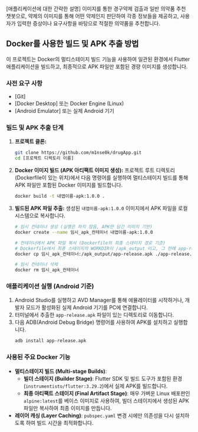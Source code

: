 [애플리케이션에 대한 간략한 설명] 
이미지를 통한 경구약제 검출과 일반 의약품 추천 챗봇으로, 약제의 이미지를 통해 어떤 약제인지 판단하여 각종 정보들을 제공하고, 사용자가 입력한 증상이나 요구사항을 바탕으로 적절한 의약품을 추천합니다.

## Docker를 사용한 빌드 및 APK 추출 방법

이 프로젝트는 Docker의 멀티스테이지 빌드 기능을 사용하여 일관된 환경에서 Flutter 애플리케이션을 빌드하고, 최종적으로 APK 파일만 포함된 경량 이미지를 생성합니다.

### 사전 요구 사항

*   [Git]
*   [Docker Desktop] 또는 Docker Engine (Linux)
*   [Android Emulator] 또는 실제 Android 기기

### 빌드 및 APK 추출 단계

1.  **프로젝트 클론:**
    ```bash
    git clone https://github.com/m1nse0k/drugApp.git
    cd [프로젝트 디렉토리 이름]
    ```

2.  **Docker 이미지 빌드 (APK 아티팩트 이미지 생성):**
    프로젝트 루트 디렉토리(Dockerfile이 있는 위치)에서 다음 명령어를 실행하여 멀티스테이지 빌드를 통해 APK 파일만 포함된 Docker 이미지를 빌드합니다.
    ```bash
    docker build -t 내앱이름-apk:1.0.0 .
    ```

3.  **빌드된 APK 파일 추출:**
    생성된 `내앱이름-apk:1.0.0` 이미지에서 APK 파일을 로컬 시스템으로 복사합니다.
    ```bash
    # 임시 컨테이너 생성 (실행은 하지 않음, APK만 담긴 이미지 기반)
    docker create --name 임시_apk_컨테이너 내앱이름-apk:1.0.0

    # 컨테이너에서 APK 파일 복사 (Dockerfile의 최종 스테이지 경로 기준)
    # Dockerfile에서 최종 스테이지의 WORKDIR이 /apk_output 이고, 그 안에 app-release.apk로 복사했으므로:
    docker cp 임시_apk_컨테이너:/apk_output/app-release.apk ./app-release.apk

    # 임시 컨테이너 삭제
    docker rm 임시_apk_컨테이너
    ```

### 애플리케이션 실행 (Android 기준)

1.  Android Studio를 실행하고 AVD Manager를 통해 에뮬레이터를 시작하거나, 개발자 모드가 활성화된 실제 Android 기기를 PC에 연결합니다.
2.  터미널에서 추출한 `app-release.apk` 파일이 있는 디렉토리로 이동합니다.
3.  다음 ADB(Android Debug Bridge) 명령어를 사용하여 APK를 설치하고 실행합니다.
    ```bash
    adb install app-release.apk
    ```

### 사용된 주요 Docker 기능

*   **멀티스테이지 빌드 (Multi-stage Builds)**:
    *   **빌더 스테이지 (Builder Stage)**: Flutter SDK 및 빌드 도구가 포함된 환경(`instrumentisto/flutter:3.29.2`)에서 실제 APK를 빌드합니다.
    *   **최종 아티팩트 스테이지 (Final Artifact Stage)**: 매우 가벼운 Linux 배포판인 `alpine:latest`를 베이스 이미지로 사용하여, 빌더 스테이지에서 생성된 APK 파일만 복사하여 최종 이미지를 만듭니다.
*   **레이어 캐싱 (Layer Caching)**: `pubspec.yaml` 변경 시에만 의존성을 다시 설치하도록 하여 빌드 시간을 최적화합니다.
